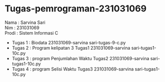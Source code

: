 # Tugas-pemrograman-231031069
<div> Nama : Sarvina Sari </div>
<div> Nim : 231031069 </div>
<div> Prodi : Sistem Informasi C </div>

* Tugas 1 : Biodata 231031069-sarvina sari-tugas-9-c.py  
* Tugas 2 : Program kelipatan 3 Tugas1 231031069-sarvina sari-tugas1-10c.py
* Tugas 3 : program Penjumlahan Waktu Tugas2 231031069-sarvina sari-tugas1-10c.py
* Tugas 4 : program Selisi Waktu Tugas3 231031069-sarvina sari-tugas1-10c.py
